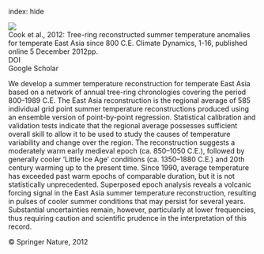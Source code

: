 index: hide

<div class="Citation">
    <div class="Citation-thumb CitationThumb-linked"  data-href="https://doi.org/10.1007/s00382-012-1611-x">
      <img src="https://static.claimspace.cloud/climate-study-static/refs/thumbs/5/Cook_et_al_2012-thumb.png" />
    </div>

  <div class="Citation-body">
    <div class="Citation-text">Cook et al., 2012: Tree-ring reconstructed summer temperature anomalies for temperate East Asia since 800 C.E. <span class="Article-journal">Climate Dynamics, </span><span class="Article-volume"></span>1-16, published online 5 December 2012pp.</div>
    <div class="Citation-links">
      <div class="CitationLink" data-href="https://doi.org/10.1007/s00382-012-1611-x">
        <div class="CitationLink-icon CitationLink-Doi"></div>
        <div class="CitationLink-text">DOI</div>
      </div>
      <div class="CitationLink" data-href="https://scholar.google.com/scholar?q=10.1007/s00382-012-1611-x">
        <div class="CitationLink-icon CitationLink-Scholar"></div>
        <div class="CitationLink-text">Google Scholar</div>
      </div>
    </div>
  </div>
</div>

We develop a summer temperature reconstruction for temperate East Asia based on a network of annual tree-ring chronologies covering the period 800–1989 C.E. The East Asia reconstruction is the regional average of 585 individual grid point summer temperature reconstructions produced using an ensemble version of point-by-point regression. Statistical calibration and validation tests indicate that the regional average possesses sufficient overall skill to allow it to be used to study the causes of temperature variability and change over the region. The reconstruction suggests a moderately warm early medieval epoch (ca. 850–1050 C.E.), followed by generally cooler ‘Little Ice Age’ conditions (ca. 1350–1880 C.E.) and 20th century warming up to the present time. Since 1990, average temperature has exceeded past warm epochs of comparable duration, but it is not statistically unprecedented. Superposed epoch analysis reveals a volcanic forcing signal in the East Asia summer temperature reconstruction, resulting in pulses of cooler summer conditions that may persist for several years. Substantial uncertainties remain, however, particularly at lower frequencies, thus requiring caution and scientific prudence in the interpretation of this record.

<div class="Citation-copy">
&copy; Springer Nature, 2012
</div>